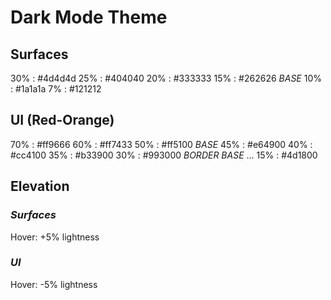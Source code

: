 # Dark Mode Theme

## Surfaces
30% : #4d4d4d
25% : #404040
20% : #333333
15% : #262626 *BASE*
10% : #1a1a1a
7%  : #121212

## UI (Red-Orange)
70% : #ff9666
60% : #ff7433
50% : #ff5100 *BASE*
45% : #e64900
40% : #cc4100
35% : #b33900
30% : #993000 *BORDER BASE*
   ...
15% : #4d1800

## Elevation
### *Surfaces*
Hover: +5% lightness

### *UI*
Hover: -5% lightness
